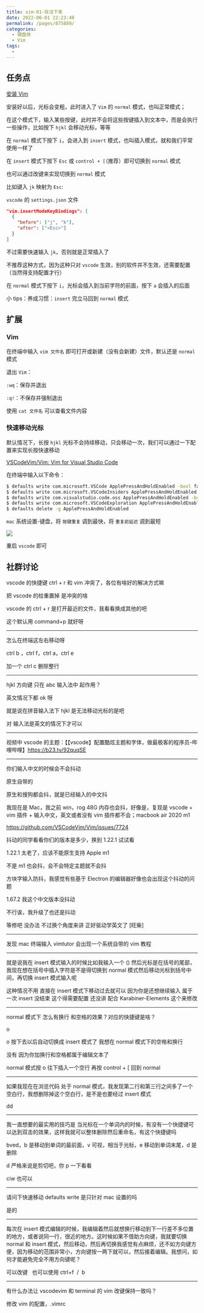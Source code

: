 ```yaml
---
title: vim-01-存活下来
date: 2022-06-01 22:23:48
permalink: /pages/875889/
categories:
  - 键盘侠
  - Vim
tags:
  -
---
```


## 任务点

[安装 Vim](vscode:extension/vscodevim.vim)

安装好以后，光标会变粗，此时进入了 `Vim` 的 `normal` 模式，也叫正常模式；

在这个模式下，输入某些按键，此时并不会将这些按键插入到文本中，而是会执行一些操作，比如按下 `hjkl` 会移动光标，等等

在 `normal` 模式下按下 `i`，会进入到 `insert` 模式，也叫插入模式，就和我们平常使用一样了

在 `insert` 模式下按下 `Esc` 或 `control + [`（推荐）即可切换到 `normal` 模式

也可以通过改键来实现切换到 `normal` 模式

比如键入 `jk` 映射为 `Esc`:

`vscode` 的 `settings.json` 文件

```json
"vim.insertModeKeyBindings": [
  {
    "before": ["j", "k"],
    "after": ["<Esc>"]
  }
]
```

不过需要快速输入 `jk`，否则就是正常插入了

不推荐这种方式，因为这种只对 `vscode` 生效，别的软件并不生效，还需要配置（当然得支持配置才行）

在 `normal` 模式下按下 `i`，光标会插入到当前字符的前面，按下 `a` 会插入的后面

小 tips：养成习惯：`insert` 完立马回到 `normal` 模式

## 扩展

### Vim

在终端中输入 `vim 文件名` 即可打开或新建（没有会新建）文件，默认还是 `normal` 模式

退出 `Vim`：

`:wq`：保存并退出

`:q!`：不保存并强制退出

使用 `cat 文件名` 可以查看文件内容

### 快速移动光标

默认情况下，长按 `hjkl` 光标不会持续移动，只会移动一次，我们可以通过一下配置来实现长按快速移动

[VSCodeVim/Vim: Vim for Visual Studio Code](https://github.com/VSCodeVim/Vim#mac)

在终端中输入以下命令：

```bash
$ defaults write com.microsoft.VSCode ApplePressAndHoldEnabled -bool false              # For VS Code
$ defaults write com.microsoft.VSCodeInsiders ApplePressAndHoldEnabled -bool false      # For VS Code Insider
$ defaults write com.visualstudio.code.oss ApplePressAndHoldEnabled -bool false         # For VS Codium
$ defaults write com.microsoft.VSCodeExploration ApplePressAndHoldEnabled -bool false   # For VS Codium Exploration users
$ defaults delete -g ApplePressAndHoldEnabled                                           # If necessary, reset global default
```

`mac` 系统设置-键盘，将 `按键重复` 调到最快，将 `重复前延迟` 调到最短

![](../../.vuepress/public/img/vim/000.png)

重启 `vscode` 即可

## 社群讨论

vscode 的快捷键 ctrl + r 和 vim 冲突了，各位有啥好的解决方式嘛

把 vscode 的给重置掉 是冲突的啥

vscode 的 ctrl + r 是打开最近的文件，我看看换成其他的吧

这个默认用 command+p 就好呀

<hr />

怎么在终端这左右移动呀

ctrl b ，ctrl f，ctrl a，ctrl e

加一个 ctrl c 删除整行

<hr />

hjkl 方向键 只在 abc 输入法中 起作用？

英文情况下都 ok 呀

就是说在拼音输入法下 hjkl 是无法移动光标的是吧

对 输入法是英文的情况下才可以

<hr />

视频中 vscode 的主题：【【vscode】配置酷炫主题和字体，做最极客的程序员-哔哩哔哩】https://b23.tv/92quqSE

<hr />

你们输入中文的时候会不会抖动

原生自带的

原生和搜狗都会抖，就是已经输入的中文抖

我现在是 Mac，我之前 win，rog 48G 内存也会抖，好像是，复现是 vscode + vim 插件 + 输入中文，英文或者没有 vim 插件都不会；macbook air 2020 m1

https://github.com/VSCodeVim/Vim/issues/7724

抖动的同学看看你们的版本是多少，换到 1.22.1 试试看

1.22.1 太老了，应该不能原生支持 Apple m1

不是 m1 也会抖，会不会特定主题就不会抖

方块字输入防抖，我感觉有些基于 Electron 的编辑器好像也会出现这个抖动的问题

1.67.2 我这个中文版本没抖动

不行诶，我升级了也还是抖动

等修吧 没办法 不过换个角度来讲 正好驱动学英文了 [旺柴]

<hr />

发现 mac 终端输入 vimtutor 会出现一个系统自带的 vim 教程

<hr />

就是说我在 insert 模式输入的时候比如我输入一个 () 然后光标是在括号的尾部，我现在想在括号中插入字符是不是得切换到 normal 模式然后移动光标到括号中间，再切换 insert 模式输入呢

这种情况不用 直接在 insert 模式下移动过去就可以 因为你是还想继续输入 属于一次 insert 没结束 这个得需要配置 还没讲 配合 Karabiner-Elements 这个来修改

<hr />

normal 模式下 怎么有换行 和空格的效果？对应的快捷键是啥？

o

o 按下去以后自动切换成 insert 模式了 我想在 normal 模式下的空格和换行

没有 因为你加换行和空格都属于编辑文本了

normal 模式按 o 往下插入一个空行 再按 control + [ 回到 normal

<hr />

如果我现在在浏览代码 处于 normal 模式，我发现第二行和第三行之间多了一个空白行，我想删除掉这个空白行，是不是也要经过 insert 模式

dd

<hr />

我一直想要的最实用的技巧是 当光标在一个单词内的时候，有没有一个快捷键可以达到双击的效果，这样我就可以整体删除然后重命名，有这个快捷键吗

bved，b 是移动到单词的最前面，v 可视，相当于光标，e 移动到单词末尾，d 是删除

d 严格来说是剪切吧，你 p 一下看看

ciw 也可以

<hr />

请问下快速移动 defaults write 是只针对 mac 设置的吗

是的

<hr />

每次在 insert 模式编辑的时候，我编辑着然后就想换行移动到下一行差不多位置的地方，或者说同一行，很近的地方。这时候如果不借助方向键，我就要切换 normal 和 insert 模式，然后移动，然后再切换我感觉有点麻烦，还不如方向键方便，因为移动的范围非常小，方向键按一两下就可以，然后接着编辑。我想问，如何才能避免完全不用方向键呢？

可以改键   也可以使用 ctrl+f  /  b

<hr />

有什么办法让 vscodevim 和 terminal 的 vim 改键保持一致吗？

修改 vim 的配置，.vimrc
